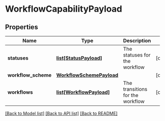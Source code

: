 # WorkflowCapabilityPayload

## Properties
Name | Type | Description | Notes
------------ | ------------- | ------------- | -------------
**statuses** | [**list[StatusPayload]**](StatusPayload.md) | The statuses for the workflow | [optional] 
**workflow_scheme** | [**WorkflowSchemePayload**](WorkflowSchemePayload.md) |  | [optional] 
**workflows** | [**list[WorkflowPayload]**](WorkflowPayload.md) | The transitions for the workflow | [optional] 

[[Back to Model list]](../README.md#documentation-for-models) [[Back to API list]](../README.md#documentation-for-api-endpoints) [[Back to README]](../README.md)

